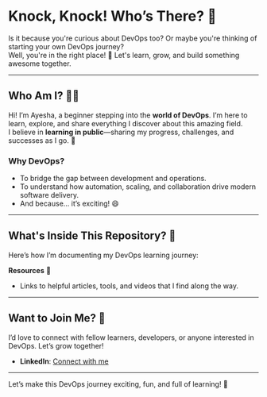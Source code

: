 # Knock, Knock! Who’s There? 👀 
Is it because you're curious about DevOps too? Or maybe you're thinking of starting your own DevOps journey?  
Well, you're in the right place! 🚀 Let's learn, grow, and build something awesome together.

---

## Who Am I? 👩‍💻  
Hi! I’m Ayesha, a beginner stepping into the **world of DevOps**. I’m here to learn, explore, and share everything I discover about this amazing field.  
I believe in **learning in public**—sharing my progress, challenges, and successes as I go. 🌱  

### Why DevOps?  
- To bridge the gap between development and operations.  
- To understand how automation, scaling, and collaboration drive modern software delivery.  
- And because… it’s exciting! 😄

---

## What's Inside This Repository? 📂  
Here’s how I’m documenting my DevOps learning journey:   

**Resources** 🔗  
   - Links to helpful articles, tools, and videos that I find along the way.  

---

## Want to Join Me? 🤝  
I’d love to connect with fellow learners, developers, or anyone interested in DevOps. Let’s grow together!  

- **LinkedIn**: [Connect with me](https://linkedin.com/in/yourprofile)   

---

Let’s make this DevOps journey exciting, fun, and full of learning! 🚀  
